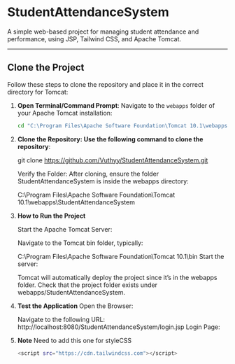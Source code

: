 # StudentAttendanceSystem

A simple web-based project for managing student attendance and performance, using JSP, Tailwind CSS, and Apache Tomcat.

---

## Clone the Project

Follow these steps to clone the repository and place it in the correct directory for Tomcat:

1. **Open Terminal/Command Prompt**:
   Navigate to the `webapps` folder of your Apache Tomcat installation:
   ```bash
   cd "C:\Program Files\Apache Software Foundation\Tomcat 10.1\webapps"


2. **Clone the Repository: Use the following command to clone the repository**:

    git clone https://github.com/Vuthyy/StudentAttendanceSystem.git

    Verify the Folder: After cloning, ensure the folder StudentAttendanceSystem is inside the webapps directory:

    C:\Program Files\Apache Software Foundation\Tomcat 10.1\webapps\StudentAttendanceSystem

3. **How to Run the Project**

    Start the Apache Tomcat Server:

    Navigate to the Tomcat bin folder, typically:

    C:\Program Files\Apache Software Foundation\Tomcat 10.1\bin
        Start the server:   

    Tomcat will automatically deploy the project since it’s in the webapps folder.
    Check that the project folder exists under webapps/StudentAttendanceSystem.

5. **Test the Application**
    Open the Browser:

    Navigate to the following URL:
    http://localhost:8080/StudentAttendanceSystem/login.jsp
    Login Page:

6. **Note**
   Need to add this one for styleCSS
   ```bash
   <script src="https://cdn.tailwindcss.com"></script>


